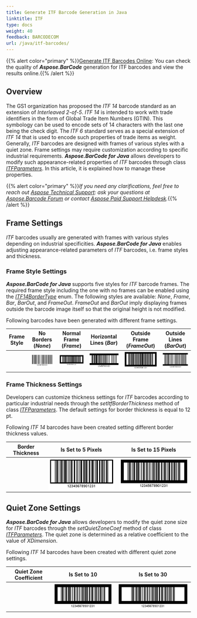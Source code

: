 ```yaml
---
title: Generate ITF Barcode Generation in Java
linktitle: ITF
type: docs
weight: 40
feedback: BARCODECOM
url: /java/itf-barcodes/
---
```

{{% alert color="primary" %}}[Generate ITF Barcodes Online](https://products.aspose.app/barcode/generate/itf): You can check the quality of ***Aspose.BarCode*** generation for ITF barcodes and view the results online.{{% /alert %}}

## **Overview**
The GS1 organization has proposed the *ITF 14* barcode standard as an extension of *Interleaved 2-of-5*. *ITF 14* is intended to work with trade identifiers in the form of Global Trade Item Numbers (GTIN). This symbology can be used to encode sets of 14 characters with the last one being the check digit. The *ITF 6* standard serves as a special extension of *ITF 14* that is used to encode such properties of trade items as weight. Generally, *ITF* barcodes are designed with frames of various styles with a quiet zone. Frame settings may require customization according to specific industrial requirements. ***Aspose.BarCode for Java*** allows developers to modify such appearance-related properties of *ITF* barcodes through class [*ITFParameters*](https://reference.aspose.com/barcode/java/com.aspose.barcode.generation/ITFParameters). In this article, it is explained how to manage these properties.
  
{{% alert color="primary" %}}*If you need any clarifications, feel free to reach out [Aspose Technical Support](/barcode/java/technical-support/): ask your questions at [Aspose.Barcode Forum](https://forum.aspose.com/c/barcode/13) or contact [Aspose Paid Support Helpdesk](https://helpdesk.aspose.com/).*{{% /alert %}}

## **Frame Settings**
*ITF* barcodes usually are generated with frames with various styles depending on industrial specificities. ***Aspose.BarCode for Java*** enables adjusting appearance-related parameters of *ITF* barcodes, i.e. frame styles and thickness.
 
### **Frame Style Settings**
***Aspose.BarCode for Java*** supports five styles for *ITF* barcode frames. The required frame style including the one with no frames can be enabled using the [*ITF14BorderType*](https://reference.aspose.com/barcode/java/com.aspose.barcode.generation/ITF14BorderType) enum. The following styles are available: *None*, *Frame*, *Bar*, *BarOut*, and *FrameOut*. *FrameOut* and *BarOut* imply displaying frames outside the barcode image itself so that the original height is not modified. 
  
Following barcodes have been generated with different frame settings. 
  
|Frame Style|No Borders (*None*)|Normal Frame (*Frame*)|Horizontal Lines (*Bar*)|Outside Frame (*FrameOut*)|Outside Lines (*BarOut*)|
| :-: | :-: | :-: | :-: | :-: | :-: |
| |<img src="itf14bordernone.png">|<img src="itf14borderframe.png">|<img src="itf14borderbar.png">|<img src="itf14borderframeout.png">|<img src="itf14borderbarout.png">|
  
<!--The following code sample shows how to manage the frame style for *ITF 14* barcodes.
  
{{< highlight java>}}
BarcodeGenerator gen = new BarcodeGenerator(EncodeTypes.ITF14, "12345678901231");
gen.Parameters.Barcode.XDimension.Pixels = 2;
//ITF border type None
gen.Parameters.Barcode.ITF.ItfBorderType = ITF14BorderType.None;
gen.Save($"{path}ITF14BorderNone.png", BarCodeImageFormat.Png);
//ITF border type Bar
gen.Parameters.Barcode.ITF.ItfBorderType = ITF14BorderType.Bar;
gen.Save($"{path}ITF14BorderBar.png", BarCodeImageFormat.Png);
//ITF border type BarOut
gen.Parameters.Barcode.ITF.ItfBorderType = ITF14BorderType.BarOut;
gen.Save($"{path}ITF14BorderBarOut.png", BarCodeImageFormat.Png);
//ITF border type Frame
gen.Parameters.Barcode.ITF.ItfBorderType = ITF14BorderType.Frame;
gen.Save($"{path}ITF14BorderFrame.png", BarCodeImageFormat.Png);
//ITF border type FrameOut
gen.Parameters.Barcode.ITF.ItfBorderType = ITF14BorderType.FrameOut;
gen.Save($"{path}ITF14BorderFrameOut.png", BarCodeImageFormat.Png);
{{< /highlight >}}-->
  
### **Frame Thickness Settings**
Developers can customize thickness settings for *ITF* barcodes according to particular industrial needs through the *setItfBorderThickness* method of class [*ITFParameters*](https://reference.aspose.com/barcode/java/com.aspose.barcode.generation/ITFParameters). The default settings for border thickness is equal to 12 pt.
  
Following *ITF 14* barcodes have been created setting different border thickness values.
  
|Border Thickness|Is Set to 5 Pixels|Is Set to 15 Pixels|
| :-: | :-: | :-: |
| |<img src="itf14bordersize5pixels.png">|<img src="itf14bordersize15pixels.png">|
  
<!--The following code snippet demonstrates to manage border thickness for *ITF 14* barcodes.
  
{{< highlight java>}}
BarcodeGenerator gen = new BarcodeGenerator(EncodeTypes.ITF14, "12345678901231");
gen.Parameters.Barcode.XDimension.Pixels = 2;
gen.Parameters.Barcode.ITF.ItfBorderType = ITF14BorderType.Frame;
//ITF border size 5 Pixels
gen.Parameters.Barcode.ITF.ItfBorderThickness.Pixels = 5;
gen.Save($"{path}ITF14BorderSize5Pixels.png", BarCodeImageFormat.Png);
//ITF border size 15 Pixels
gen.Parameters.Barcode.ITF.ItfBorderThickness.Pixels = 15;
gen.Save($"{path}ITF14BorderSize15Pixels.png", BarCodeImageFormat.Png);
{{< /highlight >}}-->
  
## **Quiet Zone Settings**
***Aspose.BarCode for Java*** allows developers to modify the quiet zone size for *ITF* barcodes through the *setQuietZoneCoef* method of class [*ITFParameters*](https://reference.aspose.com/barcode/java/com.aspose.barcode.generation/ITFParameters). The quiet zone is determined as a relative coefficient to the value of *XDimension*.  
  
Following *ITF 14* barcodes have been created with different quiet zone settings. 
  
|Quiet Zone Coefficient|Is Set to 10|Is Set to 30|
| :-: | :-: | :-: |
| |<img src="itf14quietzone10.png">|<img src="itf14quietzone30.png">|
  
<!--The following code snippet shows how to manage the size of the quiet zone for *ITF 14* barcodes.
  
{{< highlight java>}}
BarcodeGenerator gen = new BarcodeGenerator(EncodeTypes.ITF14, "12345678901231");
gen.Parameters.Barcode.XDimension.Pixels = 2;
gen.Parameters.Barcode.ITF.ItfBorderType = ITF14BorderType.Frame;
//ITF quiet zone 10 * XDimension
gen.Parameters.Barcode.ITF.QuietZoneCoef = 10;
gen.Save($"{path}ITF14QuietZone10.png", BarCodeImageFormat.Png);
//ITF quiet zone 30 * XDimension
gen.Parameters.Barcode.ITF.QuietZoneCoef = 30;
gen.Save($"{path}ITF14QuietZone30.png", BarCodeImageFormat.Png);
{{< /highlight >}}-->